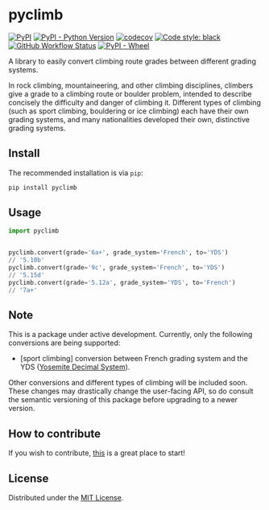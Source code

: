 # pyclimb

[![PyPI](https://img.shields.io/pypi/v/pyclimb?color=blue&label=PyPI&logo=PyPI&logoColor=white)](https://pypi.org/project/pyclimb/) [![PyPI - Python Version](https://img.shields.io/pypi/pyversions/pyclimb?logo=python&logoColor=white)](https://www.python.org/) [![codecov](https://codecov.io/gh/ilias-ant/pyclimb/branch/main/graph/badge.svg?token=2H0VB8I8IH)](https://codecov.io/gh/ilias-ant/pyclimb) [![Code style: black](https://img.shields.io/badge/code%20style-black-000000.svg)](https://github.com/psf/black) [![GitHub Workflow Status](https://img.shields.io/github/workflow/status/ilias-ant/pyclimb/CI)](https://github.com/ilias-ant/pyclimb/actions/workflows/ci.yml) 
[![PyPI - Wheel](https://img.shields.io/pypi/wheel/pyclimb?color=orange)](https://www.python.org/dev/peps/pep-0427/)

A library to easily convert climbing route grades between different grading systems.

In rock climbing, mountaineering, and other climbing disciplines, climbers give a grade to a climbing route or boulder problem, intended to describe concisely the difficulty and danger of climbing it. Different types of climbing (such as sport climbing, bouldering or ice climbing) each have their own grading systems, and many nationalities developed their own, distinctive grading systems.

## Install

The recommended installation is via `pip`:

```bash
pip install pyclimb
```

## Usage

```python
import pyclimb


pyclimb.convert(grade='6a+', grade_system='French', to='YDS')
// '5.10b'
pyclimb.convert(grade='9c', grade_system='French', to='YDS')
// '5.15d'
pyclimb.convert(grade='5.12a', grade_system='YDS', to='French')
// '7a+'
```

## Note

This is a package under active development. Currently, only the following conversions are being supported:

- [sport climbing] conversion between French grading system and the YDS ([Yosemite Decimal System](https://en.wikipedia.org/wiki/Yosemite_Decimal_System)).

Other conversions and different types of climbing will be included soon. These changes may drastically change the user-facing API, so do consult the semantic versioning of this package before upgrading to a newer version.

## How to contribute

If you wish to contribute, [this](CONTRIBUTING.md) is a great place to start!

## License

Distributed under the [MIT License](LICENSE).
